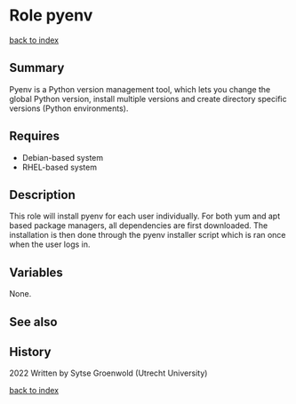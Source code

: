 # Role pyenv
[back to index](../index.md#Roles)

## Summary
Pyenv is a Python version management tool, which lets you change the global Python version, install multiple versions and create directory specific versions (Python environments).

## Requires
* Debian-based system
* RHEL-based system

## Description
This role will install pyenv for each user individually. 
For both yum and apt based package managers, all dependencies are first downloaded.
The installation is then done through the pyenv installer script which is ran once when the user logs in.

## Variables
None.

## See also

## History
2022 Written by Sytse Groenwold (Utrecht University)

[back to index](../index.md#Roles)
